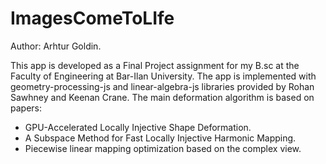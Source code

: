 # ImagesComeToLIfe

Author: Arhtur Goldin.

This app is developed as a Final Project assignment for my B.sc at the Faculty of Engineering at Bar-Ilan University.
The app is implemented with geometry-processing-js and linear-algebra-js libraries provided by Rohan Sawhney and Keenan Crane.
The main deformation algorithm is based on papers:

- GPU-Accelerated Locally Injective Shape Deformation.
- A Subspace Method for Fast Locally Injective Harmonic Mapping.
- Piecewise linear mapping optimization based on the complex view.
